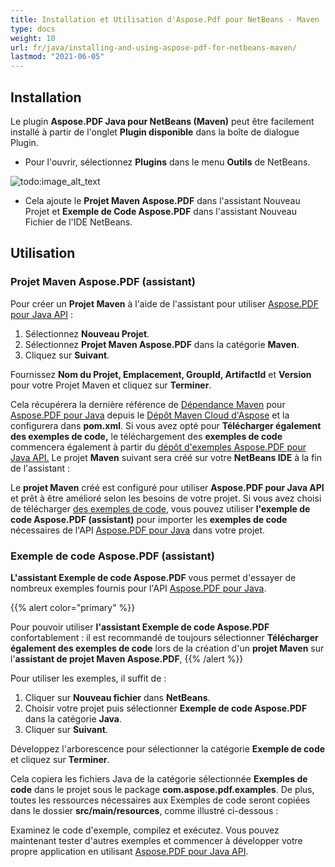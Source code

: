 ```yaml
---
title: Installation et Utilisation d'Aspose.Pdf pour NetBeans - Maven
type: docs
weight: 10
url: fr/java/installing-and-using-aspose-pdf-for-netbeans-maven/
lastmod: "2021-06-05"
---
```


## Installation

Le plugin **Aspose.PDF Java pour NetBeans (Maven)** peut être facilement installé à partir de l'onglet **Plugin disponible** dans la boîte de dialogue Plugin.

- Pour l'ouvrir, sélectionnez **Plugins** dans le menu **Outils** de NetBeans.

![todo:image_alt_text](installing-and-using-aspose-pdf-for-netbeans-maven_1.png)

- Cela ajoute le **Projet Maven Aspose.PDF** dans l'assistant Nouveau Projet et **Exemple de Code Aspose.PDF** dans l'assistant Nouveau Fichier de l'IDE NetBeans.

## Utilisation

### Projet Maven Aspose.PDF (assistant)

Pour créer un **Projet Maven** à l'aide de l'assistant pour utiliser [Aspose.PDF pour Java API](http://www.aspose.com/java/pdf-component.aspx) :

1. Sélectionnez **Nouveau Projet**.
2. Sélectionnez **Projet Maven Aspose.PDF** dans la catégorie **Maven**.
3. Cliquez sur **Suivant**.

Fournissez **Nom du Projet, Emplacement, GroupId, ArtifactId** et **Version** pour votre Projet Maven et cliquez sur **Terminer**.

Cela récupérera la dernière référence de [Dépendance Maven](http://maven.aspose.com/repository/ext-release-local/com/aspose/aspose-pdf/) pour [Aspose.PDF pour Java](http://www.aspose.com/java/pdf-component.aspx) depuis le [Dépôt Maven Cloud d'Aspose](https://repository.aspose.com/webapp/#/artifacts/browse/tree/General/repo) et la configurera dans **pom.xml**.
 Si vous avez opté pour **Télécharger également des exemples de code,** le téléchargement des **exemples de code** commencera également à partir du [dépôt d'exemples Aspose.PDF pour Java API.](https://github.com/aspose-pdf/Aspose.PDF-for-Java/tree/master/Examples) Le projet **Maven** suivant sera créé sur votre **NetBeans IDE** à la fin de l'assistant :

Le **projet Maven** créé est configuré pour utiliser **Aspose.PDF pour Java API** et prêt à être amélioré selon les besoins de votre projet. Si vous avez choisi de télécharger [des exemples de code](https://github.com/aspose-pdf/Aspose.PDF-for-Java/tree/master/Examples), vous pouvez utiliser **l'exemple de code Aspose.PDF (assistant)** pour importer les **exemples de code** nécessaires de l'API [Aspose.PDF pour Java](http://www.aspose.com/java/pdf-component.aspx) dans votre projet.

### Exemple de code Aspose.PDF (assistant)

**L'assistant Exemple de code Aspose.PDF** vous permet d'essayer de nombreux exemples fournis pour l'API [Aspose.PDF pour Java](http://www.aspose.com/java/pdf-component.aspx).

{{% alert color="primary" %}}

Pour pouvoir utiliser **l'assistant Exemple de code Aspose.PDF** confortablement : il est recommandé de toujours sélectionner **Télécharger également des exemples de code** lors de la création d'un **projet Maven** sur l'**assistant de projet Maven Aspose.PDF**,
{{% /alert %}}

Pour utiliser les exemples, il suffit de :

1. Cliquer sur **Nouveau fichier** dans **NetBeans**.
2. Choisir votre projet puis sélectionner **Exemple de code Aspose.PDF** dans la catégorie **Java**.
3. Cliquer sur **Suivant**.

Développez l'arborescence pour sélectionner la catégorie **Exemple de code** et cliquez sur **Terminer**.

Cela copiera les fichiers Java de la catégorie sélectionnée **Exemples de code** dans le projet sous le package **com.aspose.pdf.examples**. De plus, toutes les ressources nécessaires aux Exemples de code seront copiées dans le dossier **src/main/resources**, comme illustré ci-dessous :

Examinez le code d'exemple, compilez et exécutez.
Vous pouvez maintenant tester d'autres exemples et commencer à développer votre propre application en utilisant [Aspose.PDF pour Java API](http://www.aspose.com/java/pdf-component.aspx).